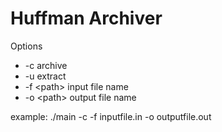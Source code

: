 # Huffman Archiver #
Options
* -c archive
* -u extract
* -f \<path\> input file name
* -o \<path\> output file name
  
example: ./main -c -f inputfile.in -o outputfile.out
